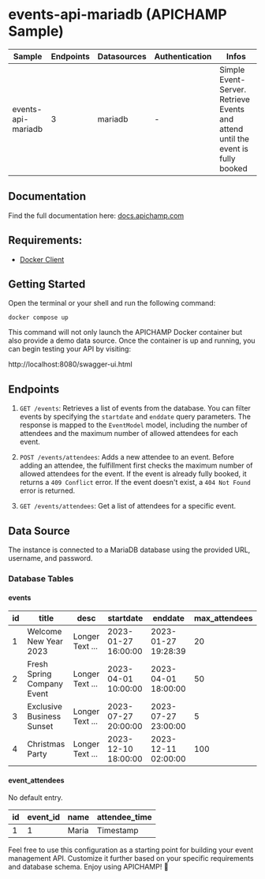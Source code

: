 # events-api-mariadb (APICHAMP Sample)

| Sample                                 | Endpoints | Datasources | Authentication | Infos                                                                           |
|----------------------------------------|-----------|-------------|----------------|---------------------------------------------------------------------------------|
| events-api-mariadb                     | 3         | mariadb     | -              | Simple Event-Server. Retrieve Events and attend until the event is fully booked |

## Documentation
Find the full documentation here: [docs.apichamp.com](https://docs.apichamp.com)

## Requirements:
- [Docker Client](https://docs.docker.com/get-started/overview/)

## Getting Started

Open the terminal or your shell and run the following command:

```docker compose up```

This command will not only launch the APICHAMP Docker container but also provide a demo
data source. Once the container is up and running, you can begin testing your API by visiting:

http://localhost:8080/swagger-ui.html

## Endpoints

1. `GET /events`: Retrieves a list of events from the database. You can filter events by specifying the `startdate` and `enddate` query parameters. The response is mapped to the `EventModel` model, including the number of attendees and the maximum number of allowed attendees for each event.

2. `POST /events/attendees`: Adds a new attendee to an event. Before adding an attendee, the fulfillment first checks the maximum number of allowed attendees for the event. If the event is already fully booked, it returns a `409 Conflict` error. If the event doesn't exist, a `404 Not Found` error is returned.

3. `GET /events/attendees`: Get a list of attendees for a specific event.

## Data Source

The instance is connected to a MariaDB database using the provided URL, username, and password.

### Database Tables

#### events

| id | title                      | desc             | startdate            | enddate              | max_attendees |
|----|----------------------------|------------------|----------------------|----------------------|---------------|
| 1  | Welcome New Year 2023      | Longer Text ...  | 2023-01-27 16:00:00  | 2023-01-27 19:28:39  | 20            |
| 2  | Fresh Spring Company Event | Longer Text ...  | 2023-04-01 10:00:00  | 2023-04-01 18:00:00  | 50            |
| 3  | Exclusive Business Sunset  | Longer Text ...  | 2023-07-27 20:00:00  | 2023-07-27 23:00:00  | 5             |
| 4  | Christmas Party            | Longer Text ...  | 2023-12-10 18:00:00  | 2023-12-11 02:00:00  | 100           |

#### event_attendees

No default entry.

| id | event_id | name  | attendee_time |
|----|----------|-------|---------------|
| 1  | 1        | Maria | Timestamp     | 

Feel free to use this configuration as a starting point for building your event management API. Customize it further based on your specific requirements and database schema. Enjoy using APICHAMP! 🎉